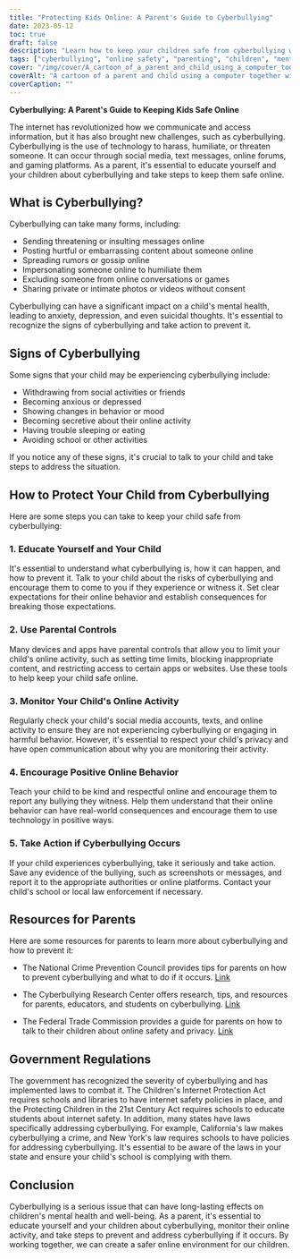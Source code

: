 ```yaml
---
title: "Protecting Kids Online: A Parent's Guide to Cyberbullying"
date: 2023-05-12
toc: true
draft: false
description: "Learn how to keep your children safe from cyberbullying with this comprehensive guide for parents."
tags: ["cyberbullying", "online safety", "parenting", "children", "mental health", "government regulations", "internet safety policies", "online activity monitoring", "prevention", "online harassment", "cyber safety", "digital parenting", "social media", "digital citizenship", "digital footprint", "bullying", "law", "technology", "security", "education"]
cover: "/img/cover/A_cartoon_of_a_parent_and_child_using_a_computer_together.png"
coverAlt: "A cartoon of a parent and child using a computer together with a speech bubble above the computer showing a positive message."
coverCaption: ""
---
```


**Cyberbullying: A Parent's Guide to Keeping Kids Safe Online**

The internet has revolutionized how we communicate and access information, but it has also brought new challenges, such as cyberbullying. Cyberbullying is the use of technology to harass, humiliate, or threaten someone. It can occur through social media, text messages, online forums, and gaming platforms. As a parent, it's essential to educate yourself and your children about cyberbullying and take steps to keep them safe online.

## What is Cyberbullying?

Cyberbullying can take many forms, including:

- Sending threatening or insulting messages online
- Posting hurtful or embarrassing content about someone online
- Spreading rumors or gossip online
- Impersonating someone online to humiliate them
- Excluding someone from online conversations or games
- Sharing private or intimate photos or videos without consent

Cyberbullying can have a significant impact on a child's mental health, leading to anxiety, depression, and even suicidal thoughts. It's essential to recognize the signs of cyberbullying and take action to prevent it.

## Signs of Cyberbullying

Some signs that your child may be experiencing cyberbullying include:

- Withdrawing from social activities or friends
- Becoming anxious or depressed
- Showing changes in behavior or mood
- Becoming secretive about their online activity
- Having trouble sleeping or eating
- Avoiding school or other activities

If you notice any of these signs, it's crucial to talk to your child and take steps to address the situation.

## How to Protect Your Child from Cyberbullying

Here are some steps you can take to keep your child safe from cyberbullying:

### 1. Educate Yourself and Your Child

It's essential to understand what cyberbullying is, how it can happen, and how to prevent it. Talk to your child about the risks of cyberbullying and encourage them to come to you if they experience or witness it. Set clear expectations for their online behavior and establish consequences for breaking those expectations.

### 2. Use Parental Controls

Many devices and apps have parental controls that allow you to limit your child's online activity, such as setting time limits, blocking inappropriate content, and restricting access to certain apps or websites. Use these tools to help keep your child safe online.

### 3. Monitor Your Child's Online Activity

Regularly check your child's social media accounts, texts, and online activity to ensure they are not experiencing cyberbullying or engaging in harmful behavior. However, it's essential to respect your child's privacy and have open communication about why you are monitoring their activity.

### 4. Encourage Positive Online Behavior

Teach your child to be kind and respectful online and encourage them to report any bullying they witness. Help them understand that their online behavior can have real-world consequences and encourage them to use technology in positive ways.

### 5. Take Action if Cyberbullying Occurs

If your child experiences cyberbullying, take it seriously and take action. Save any evidence of the bullying, such as screenshots or messages, and report it to the appropriate authorities or online platforms. Contact your child's school or local law enforcement if necessary.

## Resources for Parents

Here are some resources for parents to learn more about cyberbullying and how to prevent it:

- The National Crime Prevention Council provides tips for parents on how to prevent cyberbullying and what to do if it occurs. [Link](https://www.ncpc.org/resources/cyberbullying/)

- The Cyberbullying Research Center offers research, tips, and resources for parents, educators, and students on cyberbullying. [Link](https://cyberbullying.org/parents)

- The Federal Trade Commission provides a guide for parents on how to talk to their children about online safety and privacy. [Link](https://consumer.ftc.gov/articles/talk-your-kids)

## Government Regulations

The government has recognized the severity of cyberbullying and has implemented laws to combat it. The Children's Internet Protection Act requires schools and libraries to have internet safety policies in place, and the Protecting Children in the 21st Century Act requires schools to educate students about internet safety. In addition, many states have laws specifically addressing cyberbullying. For example, California's law makes cyberbullying a crime, and New York's law requires schools to have policies for addressing cyberbullying. It's essential to be aware of the laws in your state and ensure your child's school is complying with them.

## Conclusion

Cyberbullying is a serious issue that can have long-lasting effects on children's mental health and well-being. As a parent, it's essential to educate yourself and your children about cyberbullying, monitor their online activity, and take steps to prevent and address cyberbullying if it occurs. By working together, we can create a safer online environment for our children.
